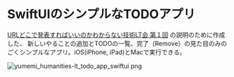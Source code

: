 # SwiftUIのシンプルなTODOアプリ

[URLどこで発表すればいいのかわからない技術LT会 第１回](https://humanities.connpass.com/event/202461/) の説明のために作成した、
新しいやることの追加とTODOの一覧、完了（Remove）の見た目のみのごくシンプルなアプリ。iOS(iPhone, iPad)とMacで実行できる。

![yumemi_humanities-lt_todo_app_swiftui png](https://user-images.githubusercontent.com/64931110/109437121-9fbabb80-7a66-11eb-863f-e4e89865818f.png)
